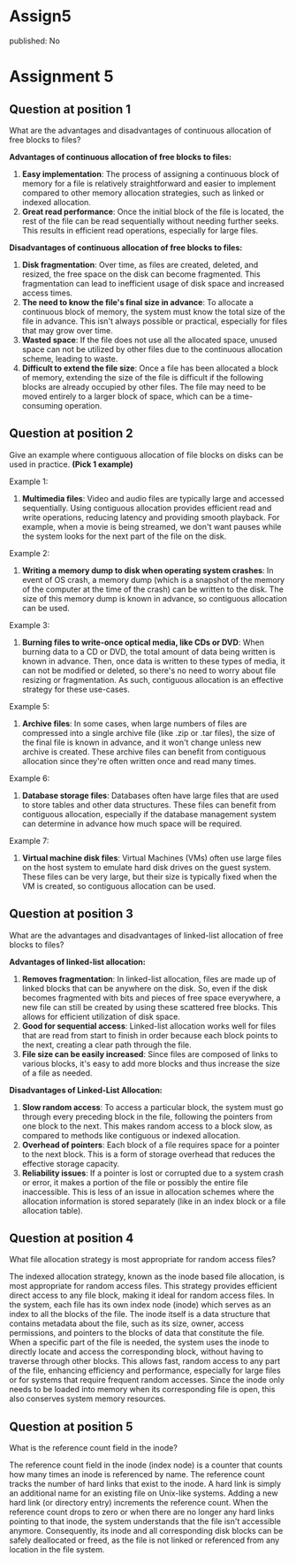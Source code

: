 # Assign5

published: No

# Assignment 5

## Question at position 1

What are the advantages and disadvantages of continuous allocation of free blocks to files?

**Advantages of continuous allocation of free blocks to files:**

1. **Easy implementation**: The process of assigning a continuous block of memory for a file is relatively straightforward and easier to implement compared to other memory allocation strategies, such as linked or indexed allocation.
2. **Great read performance**: Once the initial block of the file is located, the rest of the file can be read sequentially without needing further seeks. This results in efficient read operations, especially for large files.

**Disadvantages of continuous allocation of free blocks to files:**

1. **Disk fragmentation**: Over time, as files are created, deleted, and resized, the free space on the disk can become fragmented. This fragmentation can lead to inefficient usage of disk space and increased access times.
2. **The need to know the file's final size in advance**: To allocate a continuous block of memory, the system must know the total size of the file in advance. This isn't always possible or practical, especially for files that may grow over time.
3. **Wasted space**: If the file does not use all the allocated space, unused space can not be utilized by other files due to the continuous allocation scheme, leading to waste.
4. **Difficult to extend the file size**: Once a file has been allocated a block of memory, extending the size of the file is difficult if the following blocks are already occupied by other files. The file may need to be moved entirely to a larger block of space, which can be a time-consuming operation.

## Question at position 2

Give an example where contiguous allocation of file blocks on disks can be used in practice. **(Pick 1 example)**

Example 1:

1. **Multimedia files**: Video and audio files are typically large and accessed sequentially. Using contiguous allocation provides efficient read and write operations, reducing latency and providing smooth playback. For example, when a movie is being streamed, we don't want pauses while the system looks for the next part of the file on the disk.

Example 2:

1. **Writing a memory dump to disk when operating system crashes**: In event of OS crash, a memory dump (which is a snapshot of the memory of the computer at the time of the crash) can be written to the disk. The size of this memory dump is known in advance, so contiguous allocation can be used. 

Example 3:

1. **Burning files to write-once optical media, like CDs or DVD**: When burning data to a CD or DVD, the total amount of data being written is known in advance. Then, once data is written to these types of media, it can not be modified or deleted, so there's no need to worry about file resizing or fragmentation. As such, contiguous allocation is an effective strategy for these use-cases.

Example 5:

1. **Archive files**: In some cases, when large numbers of files are compressed into a single archive file (like .zip or .tar files), the size of the final file is known in advance, and it won't change unless new archive is created. These archive files can benefit from contiguous allocation since they're often written once and read many times.

Example 6:

1. **Database storage files**: Databases often have large files that are used to store tables and other data structures. These files can benefit from contiguous allocation, especially if the database management system can determine in advance how much space will be required.

Example 7:

1. **Virtual machine disk files**: Virtual Machines (VMs) often use large files on the host system to emulate hard disk drives on the guest system. These files can be very large, but their size is typically fixed when the VM is created, so contiguous allocation can be used.

## Question at position 3

What are the advantages and disadvantages of linked-list allocation of free blocks to files?

**Advantages of linked-list allocation:**

1. **Removes fragmentation**: In linked-list allocation, files are made up of linked blocks that can be anywhere on the disk. So, even if the disk becomes fragmented with bits and pieces of free space everywhere, a new file can still be created by using these scattered free blocks. This allows for efficient utilization of disk space.
2. **Good for sequential access**: Linked-list allocation works well for files that are read from start to finish in order because each block points to the next, creating a clear path through the file.
3. **File size can be easily increased**: Since files are composed of links to various blocks, it's easy to add more blocks and thus increase the size of a file as needed.

**Disadvantages of Linked-List Allocation:**

1. **Slow random access**: To access a particular block, the system must go through every preceding block in the file, following the pointers from one block to the next. This makes random access to a block slow, as compared to methods like contiguous or indexed allocation.
2. **Overhead of pointers**: Each block of a file requires space for a pointer to the next block. This is a form of storage overhead that reduces the effective storage capacity.
3. **Reliability issues**: If a pointer is lost or corrupted due to a system crash or error, it makes a portion of the file or possibly the entire file inaccessible. This is less of an issue in allocation schemes where the allocation information is stored separately (like in an index block or a file allocation table).

## Question at position 4

What file allocation strategy is most appropriate for random access files?

The indexed allocation strategy, known as the inode based file allocation, is most appropriate for random access files. This strategy provides efficient direct access to any file block, making it ideal for random access files. In the system, each file has its own index node (inode) which serves as an index to all the blocks of the file. The inode itself is a data structure that contains metadata about the file, such as its size, owner, access permissions, and pointers to the blocks of data that constitute the file. When a specific part of the file is needed, the system uses the inode to directly locate and access the corresponding block, without having to traverse through other blocks. This allows fast, random access to any part of the file, enhancing efficiency and performance, especially for large files or for systems that require frequent random accesses. Since the inode only needs to be loaded into memory when its corresponding file is open, this also conserves system memory resources.

## Question at position 5

What is the reference count field in the inode?

The reference count field in the inode (index node) is a counter that counts how many times an inode is referenced by name. The reference count tracks the number of hard links that exist to the inode. A hard link is simply an additional name for an existing file on Unix-like systems. Adding a new hard link (or directory entry) increments the reference count. When the reference count drops to zero or when there are no longer any hard links pointing to that inode, the system understands that the file isn't accessible anymore. Consequently, its inode and all corresponding disk blocks can be safely deallocated or freed, as the file is not linked or referenced from any location in the file system.